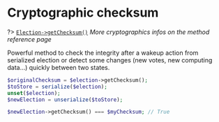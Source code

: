# Cryptographic checksum
?> [`Election->getChecksum()`](/Docs/MethodsReferences/Election%20Class/public%20Election--getChecksum) _More cryptographics infos on the method reference page_

Powerful method to check the integrity after a wakeup action from serialized election or detect some changes (new votes, new computing data...) quickly between two states. 

```php
$originalChecksum = $election->getChecksum();
$toStore = serialize($election);
unset($election);
$newElection = unserialize($toStore);

$newElection->getChecksum() === $myChecksum; // True
```